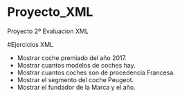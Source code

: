 # Proyecto_XML
Proyecto 2º Evaluacion XML

#Ejercicios XML

* Mostrar coche premiado del año 2017.
* Mostrar cuantos modelos de coches hay.
* Mostrar cuantos coches son de procedencia Francesa.
* Mostrar el segmento del coche Peugeot.
* Mostrar el fundador de la Marca y el año.
